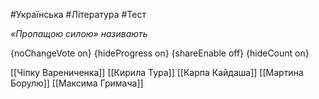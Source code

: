 #Українська #Література #Тест

*«Пропащою силою» називають*

{noChangeVote on}
{hideProgress on}
{shareEnable off}
{hideCount on}

[[Чіпку Варениченка]]
[[Кирила Тура]]
[[Карпа Кайдаша]]
[[Мартина Борулю]]
[[Максима Гримача]]
